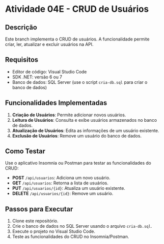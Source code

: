 # Atividade 04E - CRUD de Usuários

## Descrição
Este branch implementa o CRUD de usuários. A funcionalidade permite criar, ler, atualizar e excluir usuários na API.

## Requisitos
- Editor de código: Visual Studio Code
- SDK .NET: versão 6 ou 7
- Banco de dados: SQL Server (use o script `cria-db.sql` para criar o banco de dados)

## Funcionalidades Implementadas
1. **Criação de Usuários**: Permite adicionar novos usuários.
2. **Leitura de Usuários**: Consulta e exibe usuários armazenados no banco de dados.
3. **Atualização de Usuários**: Edita as informações de um usuário existente.
4. **Exclusão de Usuários**: Remove um usuário do banco de dados.

## Como Testar
Use o aplicativo Insomnia ou Postman para testar as funcionalidades do CRUD:

- **POST** `/api/usuarios`: Adiciona um novo usuário.
- **GET** `/api/usuarios`: Retorna a lista de usuários.
- **PUT** `/api/usuarios/{id}`: Atualiza um usuário existente.
- **DELETE** `/api/usuarios/{id}`: Remove um usuário.

## Passos para Executar
1. Clone este repositório.
2. Crie o banco de dados no SQL Server usando o arquivo `cria-db.sql`.
3. Execute o projeto no Visual Studio Code.
4. Teste as funcionalidades do CRUD no Insomnia/Postman.

